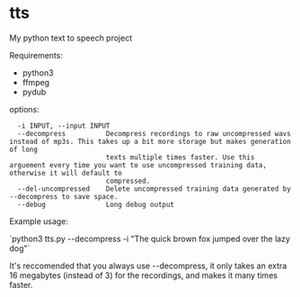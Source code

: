 # tts
My python text to speech project


Requirements:
 - python3
 - ffmpeg
 - pydub

options:
```  -h, --help            show this help message and exit
  -i INPUT, --input INPUT
  --decompress          Decompress recordings to raw uncompressed wavs instead of mp3s. This takes up a bit more storage but makes generation of long
                        texts multiple times faster. Use this arguement every time you want to use uncompressed training data, otherwise it will default to
                        compressed.
  --del-uncompressed    Delete uncompressed training data generated by --decompress to save space.
  --debug               Long debug output
```

<p>Example usage:</p>
`python3 tts.py --decompress -i "The quick brown fox jumped over the lazy dog"`

<p>It's reccomended that you always use --decompress, it only takes an extra 16 megabytes (instead of 3) for the recordings, and makes it many times faster.</p>
